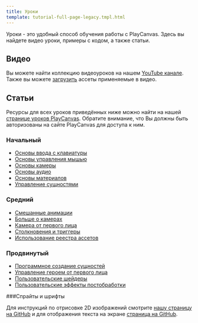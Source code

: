 ```yaml
---
title: Уроки
template: tutorial-full-page-legacy.tmpl.html
---
```


Уроки - это удобный способ обучения работы с PlayCanvas. Здесь вы найдете видео уроки, примеры с кодом, а также статьи.

## Видео

Вы можете найти коллекцию видеоуроков на нашем [YouTube канале][1].
Также вы можете [загрузить][2] ассеты применяемые в видео.

## Статьи

Ресурсы для всех уроков приведённых ниже можно найти на нашей [странице уроков PlayCanvas][3]. Обратите внимание, что Вы должны быть авторизованы на сайте PlayCanvas для доступа к ним.

### Начальный

* [Основы ввода с клавиатуры][4]
* [Основы управления мышью][5]
* [Основы камеры][6]
* [Основы аудио][7]
* [Основы материалов][8]
* [Управление сущностями][9]

### Средний

* [Смешанные анимации][10]
* [Больше о камерах][11]
* [Камера от первого лица][12]
* [Столкновения и триггеры][13]
* [Использование реестра ассетов][14]

### Продвинутый

* [Программное создание сущностей][15]
* [Управление героем от первого лица][16]
* [Пользовательские шейдеры][17]
* [Пользовательские эффекты постобработки][18]

###Спрайты и шрифты

Для инструкций по отрисовке 2D изображений смотрите [нашу страницу на GitHub][19] и для отображения текста на экране [страница на GitHub][20].

[1]: https://www.youtube.com/user/playcanvas
[2]: /tutorials/video
[3]: https://playcanvas.com/project/186/overview/tutorials

[4]: /tutorials/legacy/beginner/keyboard-input
[5]: /tutorials/legacy/beginner/mouse-input
[6]: /tutorials/legacy/beginner/basic-cameras
[7]: /tutorials/legacy/beginner/basic-audio
[8]: /tutorials/legacy/beginner/basic-materials
[9]: /tutorials/legacy/beginner/manipulating-entities

[10]: /tutorials/legacy/intermediate/animation-blending
[11]: /tutorials/legacy/intermediate/more-cameras
[12]: /tutorials/legacy/intermediate/first-person-camera
[13]: /tutorials/legacy/intermediate/collision-and-triggers
[14]: /tutorials/legacy/intermediate/using-assets

[16]: /tutorials/legacy/advanced/fps-controller
[15]: /tutorials/legacy/advanced/programmatically-creating
[17]: /tutorials/legacy/advanced/custom-shaders
[18]: /tutorials/legacy/advanced/custom-posteffect

[19]: https://github.com/playcanvas/sprites
[20]: https://github.com/playcanvas/fonts


